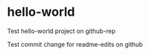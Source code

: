 # hello-world

Test hello-world project on github-rep

Test commit change for readme-edits on github

